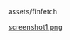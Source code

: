 assets/finfetch

<a href="https://raw.githubusercontent.com/arkizenty/assets/master/finfetch/screenshot1.png">screenshot1.png</a>

<meta content="arkizenty's assets" property="og:title">
<meta content="assets for arkizenty's projects" property="og:description">
<meta content="arkizenty's assets" property="og:site_name">
<meta content='https://avatars2.githubusercontent.com/u/40907703?s=460&v=4' property='og:image'>
<link rel="shortcut icon" href="https://avatars2.githubusercontent.com/u/40907703?s=460&v=4">
